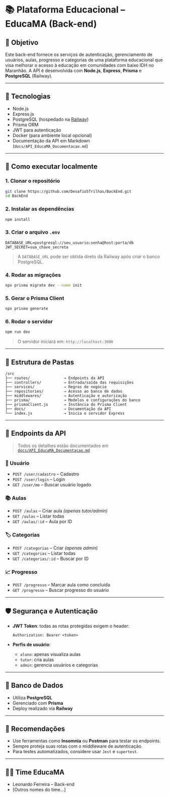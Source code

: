 
# 📚 Plataforma Educacional – EducaMA (Back-end)

## 🎯 Objetivo

Este back-end fornece os serviços de autenticação, gerenciamento de usuários, aulas, progresso e categorias de uma plataforma educacional que visa melhorar o acesso à educação em comunidades com baixo IDH no Maranhão. A API é desenvolvida com **Node.js**, **Express**, **Prisma** e **PostgreSQL** (Railway).

---

## 🚀 Tecnologias

- Node.js
- Express.js
- PostgreSQL (hospedado na [Railway](https://railway.com))
- Prisma ORM
- JWT para autenticação
- Docker (para ambiente local opcional)
- Documentação da API em Markdown (`docs/API_EducaMA_Documentacao.md`)

---

## 🏁 Como executar localmente

### 1. Clonar o repositório

```bash
git clone https://github.com/Desafio5Trilhas/BackEnd.git
cd BackEnd
```

### 2. Instalar as dependências

```bash
npm install
```

### 3. Criar o arquivo `.env`

```env
DATABASE_URL=postgresql://seu_usuario:senha@host:porta/db
JWT_SECRET=sua_chave_secreta
```

> A `DATABASE_URL` pode ser obtida direto da Railway após criar o banco PostgreSQL.

### 4. Rodar as migrações

```bash
npx prisma migrate dev --name init
```

### 5. Gerar o Prisma Client

```bash
npx prisma generate
```

### 6. Rodar o servidor

```bash
npm run dev
```

> O servidor iniciará em: `http://localhost:3000`

---

## 🔧 Estrutura de Pastas

```plaintext
/src
├── routes/               → Endpoints da API
├── controllers/          → Entrada/saída das requisições
├── services/             → Regras de negócio
├── repositories/         → Acesso ao banco de dados
├── middlewares/          → Autenticação e autorização
├── prisma/               → Modelos e configurações do banco
├── prismaClient.js       → Instância do Prisma Client
├── docs/                 → Documentação da API
└── index.js              → Inicia o servidor Express
```

---

## 📂 Endpoints da API

> Todos os detalhes estão documentados em [`docs/API_EducaMA_Documentacao.md`](docs/API_EducaMA_Documentacao.md)

### 👤 Usuário
- `POST /user/cadastro` – Cadastro
- `POST /user/login` – Login
- `GET /user/me` – Buscar usuário logado

### 📚 Aulas
- `POST /aulas` – Criar aula *(apenas tutor/admin)*
- `GET /aulas` – Listar todas
- `GET /aulas/:id` – Aula por ID

### 🏷️ Categorias
- `POST /categorias` – Criar *(apenas admin)*
- `GET /categorias` – Listar todas
- `GET /categorias/:id` – Buscar por ID

### 📈 Progresso
- `POST /progresso` – Marcar aula como concluída
- `GET /progresso` – Buscar progresso do usuário

---

## 🛡️ Segurança e Autenticação

- **JWT Token**: todas as rotas protegidas exigem o header:
  ```
  Authorization: Bearer <token>
  ```

- **Perfis de usuário**:
  - `aluno`: apenas visualiza aulas
  - `tutor`: cria aulas
  - `admin`: gerencia usuários e categorias

---

## 🐘 Banco de Dados

- Utiliza **PostgreSQL**
- Gerenciado com **Prisma**
- Deploy realizado via **Railway**

---

## 🧠 Recomendações

- Use ferramentas como **Insomnia** ou **Postman** para testar os endpoints.
- Sempre proteja suas rotas com o middleware de autenticação.
- Para testes automatizados, considere usar `Jest` e `supertest`.

---

## 🧑‍💻 Time EducaMA

- Leonardo Ferreira – Back-end
- [Outros nomes do time...]

